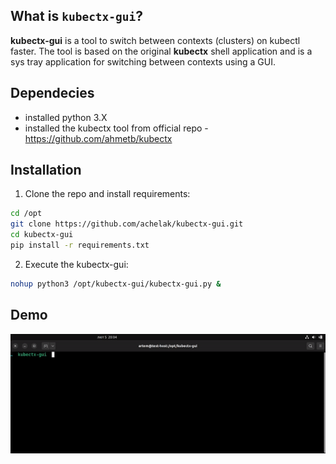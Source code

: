 ## What is `kubectx-gui`?
**kubectx-gui** is a tool to switch between contexts (clusters) on kubectl faster. 
The tool is based on the original **kubectx** shell application and is a sys tray application for switching between contexts using a GUI.
## Dependecies
- installed python 3.X
- installed the kubectx tool from official repo - https://github.com/ahmetb/kubectx

## Installation
1. Clone the repo and install requirements:
```sh
cd /opt
git clone https://github.com/achelak/kubectx-gui.git
cd kubectx-gui
pip install -r requirements.txt
```
2. Execute the kubectx-gui:
```sh
nohup python3 /opt/kubectx-gui/kubectx-gui.py &
```
## Demo
![](https://github.com/achelak/kubectx-gui/blob/main/kx.gif)
